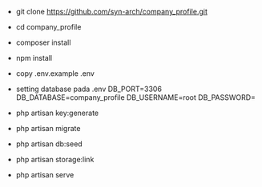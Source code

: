 -   git clone https://github.com/syn-arch/company_profile.git
-   cd company_profile
-   composer install
-   npm install
-   copy .env.example .env

-   setting database pada .env
    DB_PORT=3306
    DB_DATABASE=company_profile
    DB_USERNAME=root
    DB_PASSWORD=

-   php artisan key:generate
-   php artisan migrate
-   php artisan db:seed
-   php artisan storage:link
-   php artisan serve
